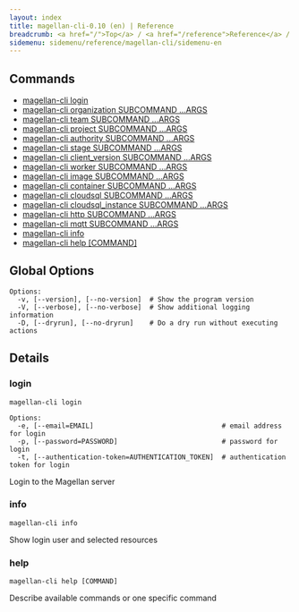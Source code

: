 ```yaml
---
layout: index
title: magellan-cli-0.10 (en) | Reference
breadcrumb: <a href="/">Top</a> / <a href="/reference">Reference</a> / <a href="/reference/magellan-cli/en">magellan-cli-0.10</a> /  en <a href="/reference/ja/index.html">ja</a>
sidemenu: sidemenu/reference/magellan-cli/sidemenu-en
---
```


## Commands

- [magellan-cli login](#login)
- [magellan-cli organization SUBCOMMAND ...ARGS](./resources/organization.html)
- [magellan-cli team SUBCOMMAND ...ARGS](./resources/team.html)
- [magellan-cli project SUBCOMMAND ...ARGS](./resources/project.html)
- [magellan-cli authority SUBCOMMAND ...ARGS](./resources/authority.html)
- [magellan-cli stage SUBCOMMAND ...ARGS](./resources/stage.html)
- [magellan-cli client_version SUBCOMMAND ...ARGS](./resources/client_version.html)
- [magellan-cli worker SUBCOMMAND ...ARGS](./resources/worker.html)
- [magellan-cli image SUBCOMMAND ...ARGS](./resources/image.html)
- [magellan-cli container SUBCOMMAND ...ARGS](./resources/container.html)
- [magellan-cli cloudsql SUBCOMMAND ...ARGS](./resources/cloudsql.html)
- [magellan-cli cloudsql_instance SUBCOMMAND ...ARGS](./cloudsql_instance.html)
- [magellan-cli http SUBCOMMAND ...ARGS](./messaging/http.html)
- [magellan-cli mqtt SUBCOMMAND ...ARGS](./messaging/mqtt.html)
- [magellan-cli info](#info)
- [magellan-cli help [COMMAND]](#help)

## Global Options

```text
Options:
  -v, [--version], [--no-version]  # Show the program version
  -V, [--verbose], [--no-verbose]  # Show additional logging information
  -D, [--dryrun], [--no-dryrun]    # Do a dry run without executing actions

```


## Details
### <a name="login"></a>login

```text
magellan-cli login
```

```text
Options:
  -e, [--email=EMAIL]                                # email address for login
  -p, [--password=PASSWORD]                          # password for login
  -t, [--authentication-token=AUTHENTICATION_TOKEN]  # authentication token for login

```

Login to the Magellan server

### <a name="info"></a>info

```text
magellan-cli info
```

Show login user and selected resources

### <a name="help"></a>help

```text
magellan-cli help [COMMAND]
```

Describe available commands or one specific command

